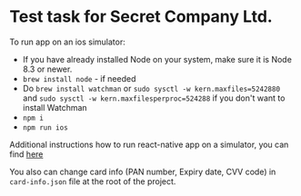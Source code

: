 # Test task for Secret Company Ltd.

To run app on an ios simulator:
- If you have already installed Node on your system, make sure it is Node 8.3 or newer.
- `brew install node` - if needed
- Do `brew install watchman` or `sudo sysctl -w kern.maxfiles=5242880` and `sudo sysctl -w kern.maxfilesperproc=524288` if you don't want to install Watchman
- `npm i`
- `npm run ios`

Additional instructions how to run react-native app on a simulator, you can find [here](https://facebook.github.io/react-native/docs/0.56/getting-started)

You also can change card info (PAN number, Expiry date, CVV code) in `card-info.json` file at the root of the project.